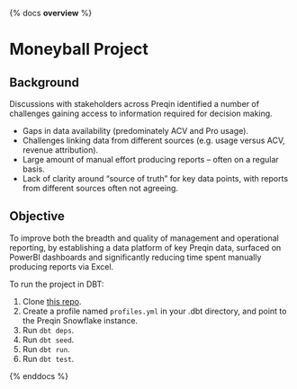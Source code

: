 {% docs __overview__ %}
# Moneyball Project

## Background
Discussions with stakeholders across Preqin identified a number of challenges gaining access 
to information required for decision making.

* Gaps in data availability (predominately ACV and Pro usage).
* Challenges linking data from different sources (e.g. usage versus ACV, revenue attribution).
* Large amount of manual effort producing reports – often on a regular basis.
* Lack of clarity around “source of truth” for key data points, with reports from different 
  sources often not agreeing.

## Objective
To improve both the breadth and quality of management and operational reporting, by establishing 
a data platform of key Preqin data, surfaced on PowerBI dashboards and significantly reducing time 
spent manually producing reports via Excel.


To run the project in DBT:
1. Clone [this repo](https://github.com/Preqin-DataEngineering/snowflake-poc).
2. Create a profile named `profiles.yml` in your .dbt directory, and point to the Preqin Snowflake instance.
3. Run `dbt deps`.
4. Run `dbt seed`.
5. Run `dbt run`.
6. Run `dbt test`.

{% enddocs %}